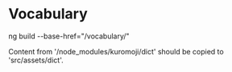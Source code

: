 # Vocabulary
ng build --base-href="/vocabulary/"

Content from '/node_modules/kuromoji/dict' should be copied to 'src/assets/dict'.
